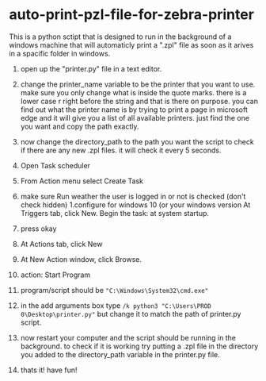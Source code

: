 # auto-print-pzl-file-for-zebra-printer

This is a python sctipt that is designed to run in the background of a windows machine that will automaticly print a ".zpl" file as soon as it arives in a spacific folder in windows.

1. open up the "printer.py" file in a text editor.
1. change the printer_name variable to be the printer that you want to use. make sure you only change what is inside the quote marks. there is a lower case r right before the string and that is there on purpose. you can find out what the printer name is by trying to print a page in microsoft edge and it will give you a list of all available printers. just find the one you want and copy the path exactly.
1. now change the directory_path to the path you want the script to check if there are any new .zpl files. it will check it every 5 seconds.

1. Open Task scheduler
1. From Action menu select Create Task
1. make sure Run weather the user is logged in or not is checked (don't check hidden)
1.configure for windows 10 (or your windows version
At Triggers tab, click New.
Begin the task: at system startup.
1. press okay
1. At Actions tab, click New
1. At New Action window, click Browse.
1. action: Start Program
1. program/script should be ```"C:\Windows\System32\cmd.exe"```
1. in the add arguments box type ```/k python3 "C:\Users\PROD 0\Desktop\printer.py"``` but change it to match the path of printer.py script.
1. now restart your computer and the script should be running in the background. to check if it is working try putting a .zpl file in the directory you added to the directory_path variable in the printer.py file.
1. thats it! have fun!
